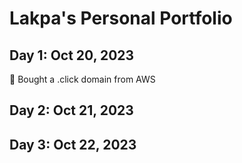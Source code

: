 # Lakpa's Personal Portfolio

## Day 1: Oct 20, 2023
🎯 Bought a .click domain from AWS

## Day 2: Oct 21, 2023

## Day 3: Oct 22, 2023

